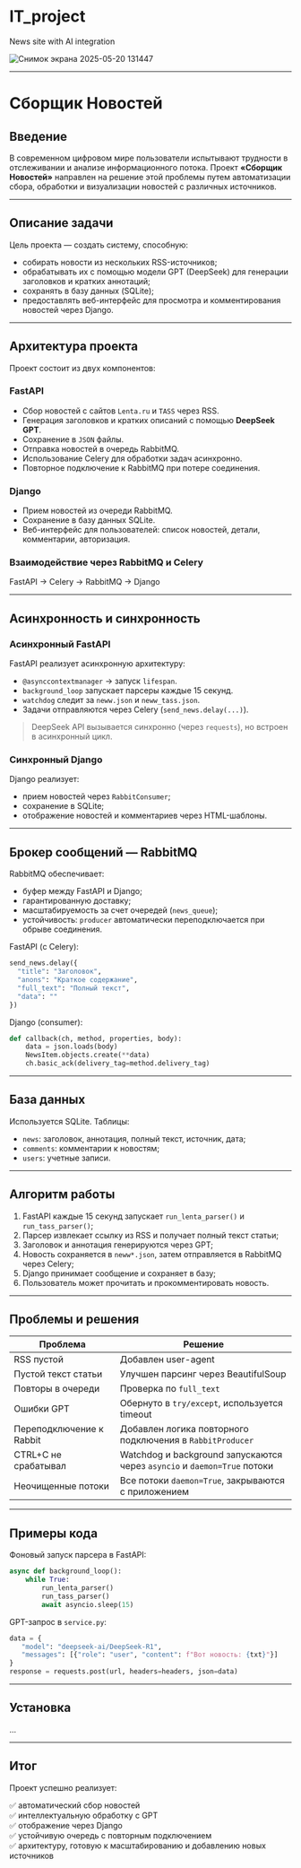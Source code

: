 # IT_project

News site with AI integration

![Снимок экрана 2025-05-20 131447](https://github.com/user-attachments/assets/dbf693af-692c-449b-b083-ed9c61f4f30a)

---

# Сборщик Новостей

## Введение

В современном цифровом мире пользователи испытывают трудности в отслеживании и анализе информационного потока. Проект **«Сборщик Новостей»** направлен на решение этой проблемы путем автоматизации сбора, обработки и визуализации новостей с различных источников.

---

## Описание задачи

Цель проекта — создать систему, способную:

- собирать новости из нескольких RSS-источников;
- обрабатывать их с помощью модели GPT (DeepSeek) для генерации заголовков и кратких аннотаций;
- сохранять в базу данных (SQLite);
- предоставлять веб-интерфейс для просмотра и комментирования новостей через Django.

---

## Архитектура проекта

Проект состоит из двух компонентов:

### FastAPI

- Сбор новостей с сайтов `Lenta.ru` и `TASS` через RSS.
- Генерация заголовков и кратких описаний с помощью **DeepSeek GPT**.
- Сохранение в `JSON` файлы.
- Отправка новостей в очередь RabbitMQ.
- Использование Celery для обработки задач асинхронно.
- Повторное подключение к RabbitMQ при потере соединения.

### Django

- Прием новостей из очереди RabbitMQ.
- Сохранение в базу данных SQLite.
- Веб-интерфейс для пользователей: список новостей, детали, комментарии, авторизация.

### Взаимодействие через RabbitMQ и Celery

FastAPI → Celery → RabbitMQ → Django

---

## Асинхронность и синхронность

### Асинхронный FastAPI

FastAPI реализует асинхронную архитектуру:

- `@asynccontextmanager` → запуск `lifespan`.
- `background_loop` запускает парсеры каждые 15 секунд.
- `watchdog` следит за `neww.json` и `neww_tass.json`.
- Задачи отправляются через Celery (`send_news.delay(...)`).

> DeepSeek API вызывается синхронно (через `requests`), но встроен в асинхронный цикл.

### Синхронный Django

Django реализует:

- прием новостей через `RabbitConsumer`;
- сохранение в SQLite;
- отображение новостей и комментариев через HTML-шаблоны.

---

## Брокер сообщений — RabbitMQ

RabbitMQ обеспечивает:

- буфер между FastAPI и Django;
- гарантированную доставку;
- масштабируемость за счет очередей (`news_queue`);
- устойчивость: `producer` автоматически переподключается при обрыве соединения.

FastAPI (с Celery):

```python
send_news.delay({
  "title": "Заголовок",
  "anons": "Краткое содержание",
  "full_text": "Полный текст",
  "data": ""
})
```

Django (consumer):

```python
def callback(ch, method, properties, body):
    data = json.loads(body)
    NewsItem.objects.create(**data)
    ch.basic_ack(delivery_tag=method.delivery_tag)
```

---

## База данных

Используется SQLite. Таблицы:

- `news`: заголовок, аннотация, полный текст, источник, дата;
- `comments`: комментарии к новостям;
- `users`: учетные записи.

---

## Алгоритм работы

1. FastAPI каждые 15 секунд запускает `run_lenta_parser()` и `run_tass_parser()`;
2. Парсер извлекает ссылку из RSS и получает полный текст статьи;
3. Заголовок и аннотация генерируются через GPT;
4. Новость сохраняется в `neww*.json`, затем отправляется в RabbitMQ через Celery;
5. Django принимает сообщение и сохраняет в базу;
6. Пользователь может прочитать и прокомментировать новость.

---

## Проблемы и решения

|Проблема|Решение|
|---|---|
|RSS пустой|Добавлен user-agent|
|Пустой текст статьи|Улучшен парсинг через BeautifulSoup|
|Повторы в очереди|Проверка по `full_text`|
|Ошибки GPT|Обернуто в `try/except`, используется timeout|
|Переподключение к Rabbit|Добавлен логика повторного подключения в `RabbitProducer`|
|CTRL+C не срабатывал|Watchdog и background запускаются через `asyncio` и `daemon=True` потоки|
|Неочищенные потоки|Все потоки `daemon=True`, закрываются с приложением|

---

## Примеры кода

Фоновый запуск парсера в FastAPI:

```python
async def background_loop():
    while True:
        run_lenta_parser()
        run_tass_parser()
        await asyncio.sleep(15)
```

GPT-запрос в `service.py`:

```python
data = {
   "model": "deepseek-ai/DeepSeek-R1",
   "messages": [{"role": "user", "content": f"Вот новость: {txt}"}]
}
response = requests.post(url, headers=headers, json=data)
```

---

## Установка

...

---

## Итог

Проект успешно реализует:

✅ автоматический сбор новостей  
✅ интеллектуальную обработку с GPT  
✅ отображение через Django  
✅ устойчивую очередь с повторным подключением  
✅ архитектуру, готовую к масштабированию и добавлению новых источников
